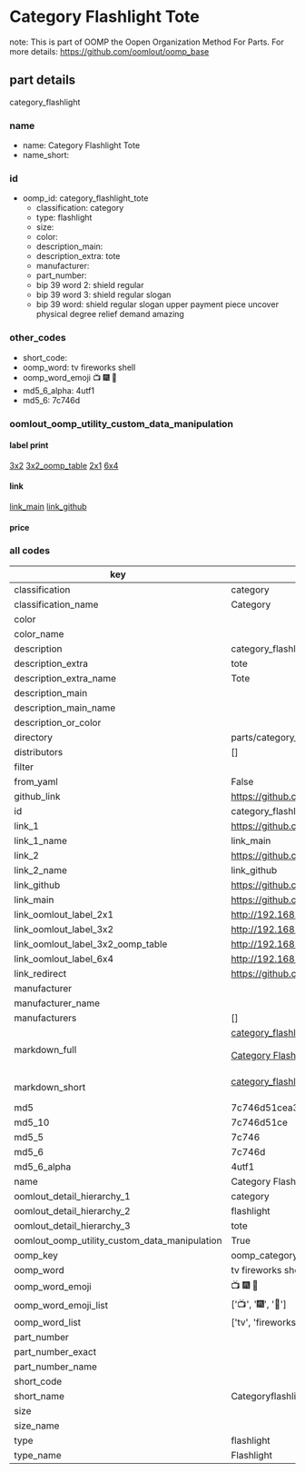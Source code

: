 # Category Flashlight Tote  

note: This is part of OOMP the Oopen Organization Method For Parts. For more details: https://github.com/oomlout/oomp_base

##  part details
  



category_flashlight



### name
* name: Category Flashlight Tote
* name_short: 
### id
* oomp_id: category_flashlight_tote
  * classification: category
  * type: flashlight
  * size: 
  * color: 
  * description_main: 
  * description_extra: tote
  * manufacturer: 
  * part_number: 
  * bip 39 word 2: shield regular
  * bip 39 word 3: shield regular slogan
  * bip 39 word: shield regular slogan upper payment piece uncover physical degree relief demand amazing

### other_codes
* short_code: 
* oomp_word: tv fireworks shell
* oomp_word_emoji :tv: :fireworks: :shell:
* md5_6_alpha: 4utf1
* md5_6: 7c746d






### oomlout_oomp_utility_custom_data_manipulation
#### label print
[3x2](http://192.168.1.245:1112/?label=oomp%204utf1)
[3x2_oomp_table](http://192.168.1.108:1112/?label=oomp%204utf1)
[2x1](http://192.168.1.242:1112/?label=oomp%204utf1)
[6x4](http://192.168.1.55:1112/?label=oomp%204utf1)    

#### link

[link_main](https://github.com/oomlout/oomlout_oomp_version_1_messy/tree/main/parts/category_flashlight_tote) [link_github](https://github.com/oomlout/oomlout_oomp_version_1_messy/tree/main/parts/category_flashlight_tote)                             

#### price







### all codes 
| key | value |  
| --- | --- |  
| classification | category |  
| classification_name | Category |  
| color |  |  
| color_name |  |  
| description | category_flashlight |  
| description_extra | tote |  
| description_extra_name | Tote |  
| description_main |  |  
| description_main_name |  |  
| description_or_color |   |  
| directory | parts/category_flashlight_tote |  
| distributors | [] |  
| filter |  |  
| from_yaml | False |  
| github_link | https://github.com/oomlout/oomlout_oomp_part_src/tree/main/parts/category_flashlight_tote |  
| id | category_flashlight_tote |  
| link_1 | https://github.com/oomlout/oomlout_oomp_version_1_messy/tree/main/parts/category_flashlight_tote |  
| link_1_name | link_main |  
| link_2 | https://github.com/oomlout/oomlout_oomp_version_1_messy/tree/main/parts/category_flashlight_tote |  
| link_2_name | link_github |  
| link_github | https://github.com/oomlout/oomlout_oomp_version_1_messy/tree/main/parts/category_flashlight_tote |  
| link_main | https://github.com/oomlout/oomlout_oomp_version_1_messy/tree/main/parts/category_flashlight_tote |  
| link_oomlout_label_2x1 | http://192.168.1.242:1112/?label=oomp%204utf1 |  
| link_oomlout_label_3x2 | http://192.168.1.245:1112/?label=oomp%204utf1 |  
| link_oomlout_label_3x2_oomp_table | http://192.168.1.108:1112/?label=oomp%204utf1 |  
| link_oomlout_label_6x4 | http://192.168.1.55:1112/?label=oomp%204utf1 |  
| link_redirect | https://github.com/oomlout/oomlout_oomp_version_1_messy/tree/main/parts/category_flashlight_tote |  
| manufacturer |  |  
| manufacturer_name |  |  
| manufacturers | [] |  
| markdown_full | [category_flashlight_tote](none)<br>[](none)<br>[Category Flashlight Tote](none)<br><br> |  
| markdown_short | [category_flashlight_tote](none)<br><br> |  
| md5 | 7c746d51cea3fd9691d0def197ed362d |  
| md5_10 | 7c746d51ce |  
| md5_5 | 7c746 |  
| md5_6 | 7c746d |  
| md5_6_alpha | 4utf1 |  
| name | Category Flashlight Tote |  
| oomlout_detail_hierarchy_1 | category |  
| oomlout_detail_hierarchy_2 | flashlight |  
| oomlout_detail_hierarchy_3 | tote |  
| oomlout_oomp_utility_custom_data_manipulation | True |  
| oomp_key | oomp_category_flashlight_tote |  
| oomp_word | tv fireworks shell |  
| oomp_word_emoji | :tv: :fireworks: :shell: |  
| oomp_word_emoji_list | [':tv:', ':fireworks:', ':shell:'] |  
| oomp_word_list | ['tv', 'fireworks', 'shell'] |  
| part_number |  |  
| part_number_exact |  |  
| part_number_name |  |  
| short_code |  |  
| short_name | Categoryflashlight |  
| size |  |  
| size_name |  |  
| type | flashlight |  
| type_name | Flashlight |  
